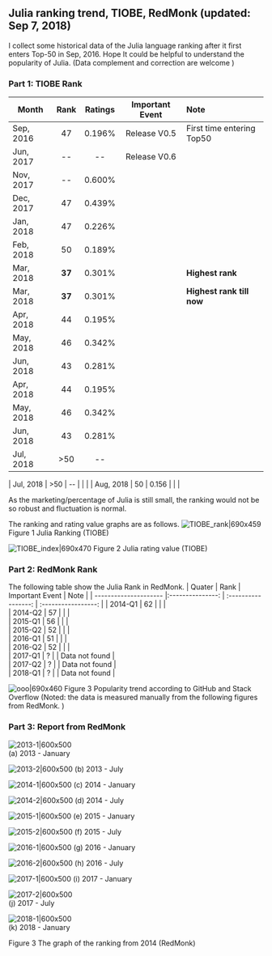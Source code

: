 ## Julia ranking trend, TIOBE, RedMonk (updated: Sep 7, 2018)

I collect some historical data of the Julia language ranking after it first enters Top-50 in Sep, 2016. Hope It could be helpful to understand the popularity of Julia. (Data complement and correction are welcome )

### Part 1: TIOBE Rank

| Month                 | Rank                | Ratings             |   Important Event    |    Note                             |
| ---------------------  |:---------------:  | :----------------: | :-----------------:  | :-------------------------------- |
| Sep, 2016            | 47                 |   0.196%       |  Release V0.5  | First time entering Top50 |
| Jun, 2017           | --                    |   --                 |  Release V0.6  |    |
| Nov, 2017           | --                    |   0.600%       |       |   |
| Dec, 2017           | 47                  |   0.439%       |   |  |
| Jan, 2018            | 47                  |   0.226%       |   |    |
| Feb, 2018           | 50                   |   0.189%      |   |  |
| Mar, 2018           | **37**              |   0.301%      |   | **Highest rank** |
| Mar, 2018           | **37**              |   0.301%      |   | **Highest rank till now** |
| Apr, 2018           | 44                    |   0.195%      |   |    |
| May, 2018          | 46                    |   0.342%      |    |    |
| Jun, 2018           | 43                    |   0.281%     |    |    |
| Apr, 2018           | 44                    |   0.195%      |   |    |
| May, 2018           | 46                    |   0.342%      |    |    |
| Jun, 2018           | 43                    |   0.281%     |    |    |
| Jul, 2018           | >50                   |   --         |    |    |

| Jul, 2018           | >50                   |   --         |    |    |
| Aug, 2018           | 50                    |   0.156      |    |    |

As the marketing/percentage of Julia is still small, the ranking would not be so robust and fluctuation is normal.

The ranking and rating value graphs are as follows.
![TIOBE_rank|690x459](/figure/f1.png)
Figure 1 Julia Ranking (TIOBE)

![TIOBE_index|690x470](/figure/f2.png)
Figure 2 Julia rating value (TIOBE)


### Part 2: RedMonk Rank
The following table show the Julia Rank in RedMonk.
| Quater                 | Rank                |   Important Event    |  Note    |
| ---------------------  |:---------------:  | :-----------------:  | :-----------------:  |
|  2014-Q1            | 62                 |                         |    |   
|  2014-Q2            | 57                 |                         |    |   
|  2015-Q1            | 56                 |                         |    |   
|  2015-Q2            | 52                 |                         |    |   
|  2016-Q1            | 51                 |                         |    |   
|  2016-Q2            | 52                 |                         |    |   
|  2017-Q1            |  ?                 |                         |   Data not found  |   
|  2017-Q2            |  ?                 |                         |   Data not found  |   
|  2018-Q1            |  ?                 |                         |   Data not found  |   

![ooo|690x460](/figure/f3.PNG)
Figure 3 Popularity trend according to GitHub and Stack Overflow
(Noted: the data is measured manually from the following figures from RedMonk. )

### Part 3: Report from RedMonk
![2013-1|600x500](/figure/13-Jan.png)  <br>
(a) 2013 - January

![2013-2|600x500](/figure/13-Jul.png)
(b) 2013 - July

![2014-1|600x500](/figure/14-Jan.png)
(c) 2014 - January

![2014-2|600x500](/figure/14-Jul.png)
(d) 2014 - July

![2015-1|600x500](/figure/15-Jan.png)
(e) 2015 - January

![2015-2|600x500](/figure/15-Jul.png)
(f) 2015 - July

![2016-1|600x500](/figure/16-Jan.png)
(g) 2016 - January

![2016-2|600x500](/figure/16-Jul.png)
(h) 2016 - July

![2017-1|600x500](/figure/17-Jan.png)
(i) 2017 - January

![2017-2|600x500](/figure/17-Jul.png)  <br>
(j) 2017 - July

![2018-1|600x500](/figure/18-Jan.png)  <br>
(k) 2018 - January

Figure 3 The graph of the ranking from 2014 (RedMonk)
